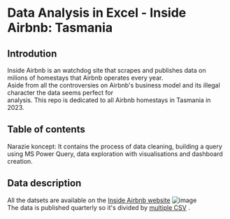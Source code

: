 # Data Analysis in Excel - Inside Airbnb: Tasmania
## Introdution
 Inside Airbnb is an watchdog site that scrapes and publishes data on milions of homestays that Airbnb operates every year.  
 Aside from all the controversies on Airbnb's business model and its illegal character the data seems  perfect for  
 analysis. This repo is dedicated to all Airbnb homestays in Tasmania in 2023.  


## Table of contents
Narazie koncept: It contains the process of data cleaning, building a query using MS Power Query, data exploration with visualisations and dashboard creation.
## Data description
 All the datsets are available on the [Inside Airbnb website](http://insideairbnb.com/get-the-data) 
 ![image](https://github.com/jakubgrunwald/Inside-Airbnb-Data-Analysis-in-Excel-PQ/assets/159199366/1a3b8cf1-5346-4e21-ba1a-a3ee019798ae)  
 The data is published quarterly so it's divided by [multiple CSV](datasets)
 .  







								
   		
 
		


